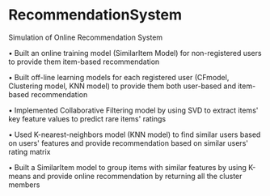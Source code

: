 # RecommendationSystem
Simulation of Online Recommendation System

• Built an online training model (SimilarItem Model) for non-registered users to provide them item-based
recommendation

• Built off-line learning models for each registered user (CFmodel, Clustering model, KNN model) to
provide them both user-based and item-based recommendation

• Implemented Collaborative Filtering model by using SVD to extract items' key feature values to predict
rare items' ratings

• Used K-nearest-neighbors model (KNN model) to find similar users based on users' features and
provide recommendation based on similar users' rating matrix

• Built a SimilarItem model to group items with similar features by using K-means and provide online
recommendation by returning all the cluster members
